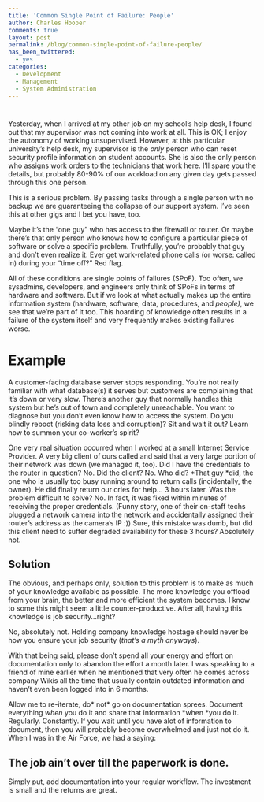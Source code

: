 ```yaml
---
title: 'Common Single Point of Failure: People'
author: Charles Hooper
comments: true
layout: post
permalink: /blog/common-single-point-of-failure-people/
has_been_twittered:
  - yes
categories:
  - Development
  - Management
  - System Administration
---
```

# 

Yesterday, when I arrived at my other job on my school’s help desk, I found out that my supervisor was not coming into work at all. This is OK; I enjoy the autonomy of working unsupervised. However, at this particular university’s help desk, my supervisor is the *only* person who can reset security profile information on student accounts. She is also the only person who assigns work orders to the technicians that work here. I’ll spare you the details, but probably 80-90% of our workload on any given day gets passed through this one person.

This is a serious problem. By passing tasks through a single person with no backup we are guaranteeing the collapse of our support system. I’ve seen this at other gigs and I bet you have, too.

Maybe it’s the “one guy” who has access to the firewall or router. Or maybe there’s that only person who knows how to configure a particular piece of software or solve a specific problem. Truthfully, you’re probably that guy and don’t even realize it. Ever get work-related phone calls (or worse: called in) during your “time off?” Red flag.

All of these conditions are single points of failures (SPoF). Too often, we sysadmins, developers, and engineers only think of SPoFs in terms of hardware and software. But if we look at what actually makes up the entire information system (hardware, software, data, procedures, and *people)*, we see that we’re part of it too. This hoarding of knowledge often results in a failure of the system itself and very frequently makes existing failures worse.

# Example

A customer-facing database server stops responding. You’re not really familiar with what database(s) it serves but customers are complaining that it’s down or very slow. There’s another guy that normally handles this system but he’s out of town and completely unreachable. You want to diagnose but you don’t even know how to access the system. Do you blindly reboot (risking data loss and corruption)? Sit and wait it out? Learn how to summon your co-worker’s spirit?

One very real situation occurred when I worked at a small Internet Service Provider. A very big client of ours called and said that a very large portion of their network was down (we managed it, too). Did I have the credentials to the router in question? No. Did the client? No. Who did? *That guy *did, the one who is usually too busy running around to return calls (incidentally, the owner). He did finally return our cries for help… 3 hours later. Was the problem difficult to solve? No. In fact, it was fixed within minutes of receiving the proper credentials. (Funny story, one of their on-staff techs plugged a network camera into the network and accidentally assigned their router’s address as the camera’s IP :)) Sure, this mistake was dumb, but did this client need to suffer degraded availability for these 3 hours? Absolutely not.

## Solution

The obvious, and perhaps only, solution to this problem is to make as much of your knowledge available as possible. The more knowledge you offload from your brain, the better and more efficient the system becomes. I know to some this might seem a little counter-productive. After all, having this knowledge is job security…right?

No, absolutely not. Holding company knowledge hostage should never be how you ensure your job security (*that’s a myth anyways*).

With that being said, please don’t spend all your energy and effort on documentation only to abandon the effort a month later. I was speaking to a friend of mine earlier when he mentioned that very often he comes across company Wikis all the time that usually contain outdated information and haven’t even been logged into in 6 months.

Allow me to re-iterate, do* not* go on documentation sprees. Document everything *when* you do it and share that information *when *you do it. Regularly. Constantly. If you wait until you have alot of information to document, then you will probably become overwhelmed and just not do it. When I was in the Air Force, we had a saying:

## The job ain’t over till the paperwork is done.

Simply put, add documentation into your regular workflow. The investment is small and the returns are great.